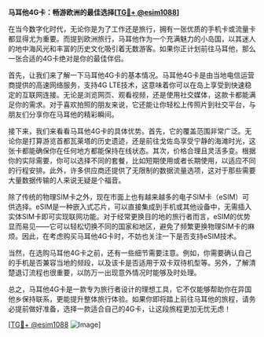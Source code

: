 **马耳他4G卡：畅游欧洲的最佳选择[[TG💪+ @esim1088](https://t.me/s/esim1088)]**

在当今数字化时代，无论你是为了工作还是旅行，拥有一张优质的手机卡或流量卡都显得尤为重要。而提到欧洲旅行，马耳他作为一个充满魅力的小岛国，以其迷人的地中海风光和丰富的历史文化吸引着无数游客。如果你正计划前往马耳他，那么一张合适的4G卡绝对是你的最佳伴侣。

首先，让我们来了解一下马耳他4G卡的基本情况。马耳他4G卡是由当地电信运营商提供的高速网络服务，支持4G LTE技术，这意味着你可以在岛上享受到快速稳定的互联网连接。无论是浏览网页、观看视频，还是使用社交媒体，这款卡都能满足你的需求。对于喜欢拍照的朋友来说，它还能让你轻松上传照片到社交平台，与朋友们分享你在马耳他的精彩瞬间。

接下来，我们来看看马耳他4G卡的具体优势。首先，它的覆盖范围非常广泛。无论你是打算游览首都瓦莱塔的历史遗迹，还是前往戈佐岛享受宁静的海滩时光，这张卡都能确保你在任何地方都能保持在线状态。其次，价格合理且灵活多变。根据你的实际需要，你可以选择不同的套餐，比如短期使用或者长期使用，以适应不同的行程安排。此外，许多供应商还提供了无限制的数据流量选项，这对于那些需要大量数据传输的人来说无疑是个福音。

除了传统的物理SIM卡之外，现在市面上也有越来越多的电子SIM卡（eSIM）可供选择。eSIM是一种嵌入式芯片，可以直接集成到手机或其他设备中，无需插入实体SIM卡即可实现联网功能。对于经常更换目的地的旅行者而言，eSIM的优势显而易见——它可以轻松切换不同的国家和地区，避免了频繁更换物理SIM卡的麻烦。因此，在考虑购买马耳他4G卡时，不妨也关注一下是否支持eSIM技术。

当然，在选购马耳他4G卡之前，还有一些细节需要注意。例如，你需要确认自己的手机是否兼容当地的频段，以及该卡是否适用于双卡双待机型等。另外，了解清楚退订流程也很重要，以防万一出现意外情况时能够及时处理。

总之，马耳他4G卡是一款专为旅行者设计的理想工具，它不仅能够帮助你在异国他乡保持联系，更能提升整体旅行体验。如果你即将踏上前往马耳他的旅程，请务必提前做好准备，选择一款适合自己的4G卡，让这段旅程更加无忧无虑！

[[TG💪+ @esim1088](https://t.me/s/esim1088) ![Image](https://i.postimg.cc/4NQfJmqS/Snipaste-2025-05-13-00-14-12.png)]